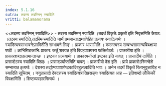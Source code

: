 ```yaml
---
index: 5.1.16
sutra: तदस्य तदस्मिन् स्यादिति
vritti: balamanorama
---
```


<<तदस्य तदस्मिन् स्यादिति>> - तदस्य तदस्मिन् स्यादिति ।तदर्थं विकृतेः प्रकृतौ॑ इति निवृत्तमिति कैयटः ।तदस्य स्या॑दिति,तदस्मिन्स्या॑दिति चार्थे प्रथमान्ताद्यथाविहितं प्रत्ययः स्यादित्यर्थः ।स्या॑दित्यत्रसम्भावनेऽलमिती॑ति सम्भावने लिङ् । प्राकार आसामिति । करणत्वस्य सम्बन्धसामान्यविवक्षायां षष्ठी । आभिरिष्टकाभिः प्राकारः कर्तुं शक्यत इति विग्रहवाक्यस्य फलितोऽर्थः । प्राकारीया इति । प्राकारशब्दात्प्रतमान्ताच्छः । इष्टकाः प्रत्ययार्थः । प्राकारपर्याप्तां इष्टका इति यावत् । प्रासादीयं दार्विति । प्रासादोऽस्य स्यादिति विग्रहः । प्रासादपर्याप्तमिति यावत् । प्राकारीयो देश इति । प्राये प्राकारोऽस्मिन्देशे सम्भाव्यत इत्यर्थः । देशस्य तद्योग्यपाषाणेष्टकादिबहुलत्वादिति भावः । अनेन तदर्थं विकृते॑ रित्यनुवृत्ताविह न स्यादिति सूचितम् । ननुप्रासादो देवदत्तस्य स्या॑दित्यत्रातिप्रसङ्गः स्यादित्यत आह — इतिशब्दो लौकिकीं विवक्षामिति । शिष्टव्यवहारमित्यर्थः ।